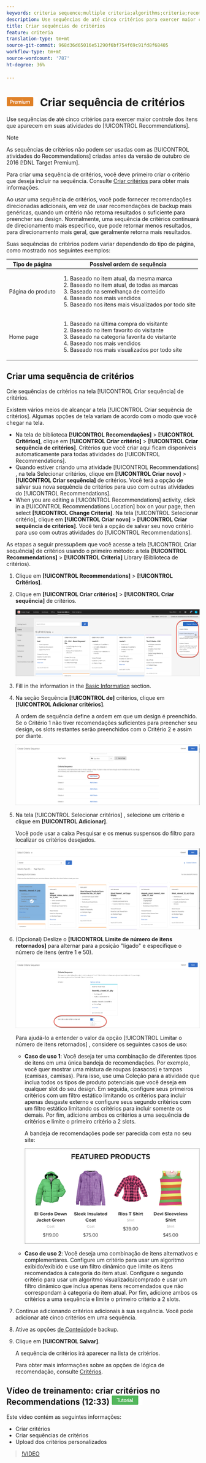 ```yaml
---
keywords: criteria sequence;multiple criteria;algorithms;criteria;recommendations criteria;sequence;limit number of items returned
description: Use sequências de até cinco critérios para exercer maior controle dos itens exibidos nas atividades Adobe Target Recommendations.
title: Criar sequências de critérios
feature: criteria
translation-type: tm+mt
source-git-commit: 968d36d65016e51290f6bf754f69c91fd8f68405
workflow-type: tm+mt
source-wordcount: '787'
ht-degree: 36%

---
```



# ![PREMIUM](/help/assets/premium.png) Criar sequência de critérios

Use sequências de até cinco critérios para exercer maior controle dos itens que aparecem em suas atividades do [!UICONTROL Recommendations].

>[!NOTE]
>
>As sequências de critérios não podem ser usadas com as [!UICONTROL atividades do Recommendations] criadas antes da versão de outubro de 2016 [!DNL Target Premium].

Para criar uma sequência de critérios, você deve primeiro criar o critério que deseja incluir na sequência. Consulte [Criar critérios](/help/c-recommendations/c-algorithms/create-new-algorithm.md) para obter mais informações.

Ao usar uma sequência de critérios, você pode fornecer recomendações direcionadas adicionais, em vez de usar recomendações de backup mais genéricas, quando um critério não retorna resultados o suficiente para preencher seu design. Normalmente, uma sequência de critérios continuará de direcionamento mais específico, que pode retornar menos resultados, para direcionamento mais geral, que geralmente retorna mais resultados.

Suas sequências de critérios podem variar dependendo do tipo de página, como mostrado nos seguintes exemplos:

| Tipo de página | Possível ordem de sequência |
| --- | --- |
| Página do produto | <ol><li>Baseado no item atual, da mesma marca</li><li>Baseado no item atual, de todas as marcas</li><li>Baseado na semelhança de conteúdo</li><li>Baseado nos mais vendidos</li><li>Baseado nos itens mais visualizados por todo site</li></ol> |
| Home page | <ol><li>Baseado na última compra do visitante </li><li>Baseado no item favorito do visitante</li><li>Baseado na categoria favorita do visitante</li><li>Baseado nos mais vendidos</li><li>Baseado nos mais visualizados por todo site</li></ol> |

## Criar uma sequência de critérios

Crie sequências de critérios na tela [!UICONTROL Criar sequência] de critérios.

Existem vários meios de alcançar a tela [!UICONTROL Criar sequência de critérios]. Algumas opções de tela variam de acordo com o modo que você chegar na tela.

* Na tela de biblioteca **[!UICONTROL Recomendações]** > **[!UICONTROL Critérios]**, clique em **[!UICONTROL Criar critério]** > **[!UICONTROL Criar sequência de critérios]**. Critérios que você criar aqui ficam disponíveis automaticamente para todas atividades do [!UICONTROL Recommendations].
* Quando estiver criando uma atividade [!UICONTROL Recommendations] , na tela Selecionar critérios, clique em **[!UICONTROL Criar novo]** > **[!UICONTROL Criar sequência]** de critérios. Você terá a opção de salvar sua nova sequência de critérios para uso com outras atividades do [!UICONTROL Recommendations].
* When you are editing a [!UICONTROL Recommendations] activity, click in a [!UICONTROL Recommendations Location] box on your page, then select **[!UICONTROL Change Criteria]**. Na tela [!UICONTROL Selecionar critério], clique em **[!UICONTROL Criar novo]** > **[!UICONTROL Criar sequência de critérios]**. Você terá a opção de salvar seu novo critério para uso com outras atividades do [!UICONTROL Recommendations].

As etapas a seguir pressupõem que você acesse a tela [!UICONTROL Criar sequência] de critérios usando o primeiro método: a tela **[!UICONTROL Recommendations]** > **[!UICONTROL Criteria]** Library (Biblioteca de critérios).

1. Clique em **[!UICONTROL Recommendations]** > **[!UICONTROL Critérios]**.

1. Clique em **[!UICONTROL Criar critérios]** > **[!UICONTROL Criar sequência]** de critérios.

   ![](assets/CreateCriteriaSequence.png)

1. Fill in the information in the [Basic Information](/help/c-recommendations/c-algorithms/create-new-algorithm.md#info) section.

1. Na seção Sequência **[!UICONTROL de]** critérios, clique em **[!UICONTROL Adicionar critérios]**.

   A ordem de sequência define a ordem em que um design é preenchido. Se o Critério 1 não tiver recomendações suficientes para preencher seu design, os slots restantes serão preenchidos com o Critério 2 e assim por diante.

   ![Adicionar critérios](/help/c-recommendations/c-algorithms/assets/add-criteria.png)

1. Na tela [!UICONTROL Selecionar critérios] , selecione um critério e clique em **[!UICONTROL Adicionar]**.

   Você pode usar a caixa Pesquisar e os menus suspensos do filtro para localizar os critérios desejados.

   ![Selecione o critério](/help/c-recommendations/c-algorithms/assets/select-criteria.png)

1. (Opcional) Deslize o **[!UICONTROL Limite de número de itens retornados]** para alternar para a posição &quot;ligado&quot; e especifique o número de itens (entre 1 e 50).

   ![Limitar o número de itens retornados alternar](/help/c-recommendations/c-algorithms/assets/limit-number.png)

   Para ajudá-lo a entender o valor da opção [!UICONTROL Limitar o número de itens retornados] , considere os seguintes casos de uso:

   * **Caso de uso 1**: Você deseja ter uma combinação de diferentes tipos de itens em uma única bandeja de recomendações. Por exemplo, você quer mostrar uma mistura de roupas (casacos) e tampas (camisas, camisas). Para isso, use uma Coleção para a atividade que inclua todos os tipos de produto potenciais que você deseja em qualquer slot do seu design. Em seguida, configure seus primeiros critérios com um filtro estático limitando os critérios para incluir apenas desgaste externo e configure seus segundo critérios com um filtro estático limitando os critérios para incluir somente os demais. Por fim, adicione ambos os critérios a uma sequência de critérios e limite o primeiro critério a 2 slots.

      A bandeja de recomendações pode ser parecida com esta no seu site:

      ![Bandeja de recomendações de produtos em destaque](/help/c-recommendations/c-algorithms/assets/featured-products.png)

   * **Caso de uso 2**: Você deseja uma combinação de itens alternativos e complementares. Configure um critério para usar um algoritmo exibido/exibido e use um filtro dinâmico que limite os itens recomendados à categoria do item atual. Configure o segundo critério para usar um algoritmo visualizado/comprado e usar um filtro dinâmico que inclua apenas itens recomendados que não correspondam à categoria do item atual. Por fim, adicione ambos os critérios a uma sequência e limite o primeiro critério a 2 slots.

1. Continue adicionando critérios adicionais à sua sequência. Você pode adicionar até cinco critérios em uma sequência.

1. Ative as opções [de Conteúdo](/help/c-recommendations/c-algorithms/create-new-algorithm.md#content)de backup.

1. Clique em **[!UICONTROL Salvar]**.

   A sequência de critérios irá aparecer na lista de critérios.

   Para obter mais informações sobre as opções de lógica de recomendação, consulte [Critérios](/help/c-recommendations/c-algorithms/algorithms.md).

## Vídeo de treinamento: criar critérios no Recommendations (12:33) ![Crachá do tutorial](/help/assets/tutorial.png)

Este vídeo contém as seguintes informações:

* Criar critérios
* Criar sequências de critérios
* Upload dos critérios personalizados

>[!VIDEO](https://video.tv.adobe.com/v/27694?quality=12)
